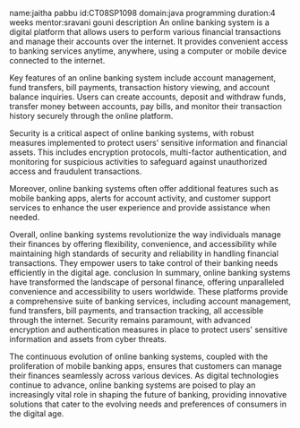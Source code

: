 name:jaitha pabbu
id:CT08SP1098
domain:java programming
duration:4 weeks
mentor:sravani gouni
description
An online banking system is a digital platform that allows users to perform various financial transactions and manage their accounts over the internet. It provides convenient access to banking services anytime, anywhere, using a computer or mobile device connected to the internet.

Key features of an online banking system include account management, fund transfers, bill payments, transaction history viewing, and account balance inquiries. Users can create accounts, deposit and withdraw funds, transfer money between accounts, pay bills, and monitor their transaction history securely through the online platform.

Security is a critical aspect of online banking systems, with robust measures implemented to protect users' sensitive information and financial assets. This includes encryption protocols, multi-factor authentication, and monitoring for suspicious activities to safeguard against unauthorized access and fraudulent transactions.

Moreover, online banking systems often offer additional features such as mobile banking apps, alerts for account activity, and customer support services to enhance the user experience and provide assistance when needed.

Overall, online banking systems revolutionize the way individuals manage their finances by offering flexibility, convenience, and accessibility while maintaining high standards of security and reliability in handling financial transactions. They empower users to take control of their banking needs efficiently in the digital age.
conclusion
In summary, online banking systems have transformed the landscape of personal finance, offering unparalleled convenience and accessibility to users worldwide. These platforms provide a comprehensive suite of banking services, including account management, fund transfers, bill payments, and transaction tracking, all accessible through the internet. Security remains paramount, with advanced encryption and authentication measures in place to protect users' sensitive information and assets from cyber threats.

The continuous evolution of online banking systems, coupled with the proliferation of mobile banking apps, ensures that customers can manage their finances seamlessly across various devices. As digital technologies continue to advance, online banking systems are poised to play an increasingly vital role in shaping the future of banking, providing innovative solutions that cater to the evolving needs and preferences of consumers in the digital age.
